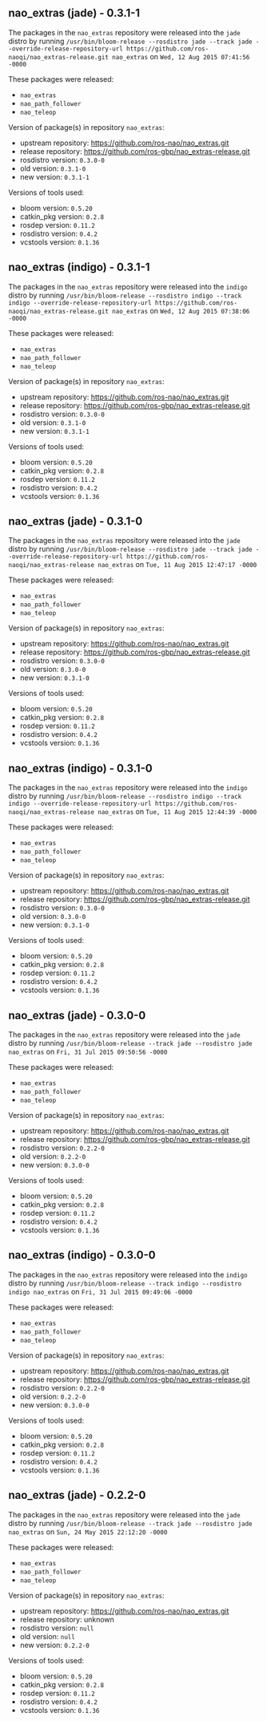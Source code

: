 ## nao_extras (jade) - 0.3.1-1

The packages in the `nao_extras` repository were released into the `jade` distro by running `/usr/bin/bloom-release --rosdistro jade --track jade --override-release-repository-url https://github.com/ros-naoqi/nao_extras-release.git nao_extras` on `Wed, 12 Aug 2015 07:41:56 -0000`

These packages were released:
- `nao_extras`
- `nao_path_follower`
- `nao_teleop`

Version of package(s) in repository `nao_extras`:
- upstream repository: https://github.com/ros-nao/nao_extras.git
- release repository: https://github.com/ros-gbp/nao_extras-release.git
- rosdistro version: `0.3.0-0`
- old version: `0.3.1-0`
- new version: `0.3.1-1`

Versions of tools used:
- bloom version: `0.5.20`
- catkin_pkg version: `0.2.8`
- rosdep version: `0.11.2`
- rosdistro version: `0.4.2`
- vcstools version: `0.1.36`


## nao_extras (indigo) - 0.3.1-1

The packages in the `nao_extras` repository were released into the `indigo` distro by running `/usr/bin/bloom-release --rosdistro indigo --track indigo --override-release-repository-url https://github.com/ros-naoqi/nao_extras-release.git nao_extras` on `Wed, 12 Aug 2015 07:38:06 -0000`

These packages were released:
- `nao_extras`
- `nao_path_follower`
- `nao_teleop`

Version of package(s) in repository `nao_extras`:
- upstream repository: https://github.com/ros-nao/nao_extras.git
- release repository: https://github.com/ros-gbp/nao_extras-release.git
- rosdistro version: `0.3.0-0`
- old version: `0.3.1-0`
- new version: `0.3.1-1`

Versions of tools used:
- bloom version: `0.5.20`
- catkin_pkg version: `0.2.8`
- rosdep version: `0.11.2`
- rosdistro version: `0.4.2`
- vcstools version: `0.1.36`


## nao_extras (jade) - 0.3.1-0

The packages in the `nao_extras` repository were released into the `jade` distro by running `/usr/bin/bloom-release --rosdistro jade --track jade --override-release-repository-url https://github.com/ros-naoqi/nao_extras-release nao_extras` on `Tue, 11 Aug 2015 12:47:17 -0000`

These packages were released:
- `nao_extras`
- `nao_path_follower`
- `nao_teleop`

Version of package(s) in repository `nao_extras`:
- upstream repository: https://github.com/ros-nao/nao_extras.git
- release repository: https://github.com/ros-gbp/nao_extras-release.git
- rosdistro version: `0.3.0-0`
- old version: `0.3.0-0`
- new version: `0.3.1-0`

Versions of tools used:
- bloom version: `0.5.20`
- catkin_pkg version: `0.2.8`
- rosdep version: `0.11.2`
- rosdistro version: `0.4.2`
- vcstools version: `0.1.36`


## nao_extras (indigo) - 0.3.1-0

The packages in the `nao_extras` repository were released into the `indigo` distro by running `/usr/bin/bloom-release --rosdistro indigo --track indigo --override-release-repository-url https://github.com/ros-naoqi/nao_extras-release nao_extras` on `Tue, 11 Aug 2015 12:44:39 -0000`

These packages were released:
- `nao_extras`
- `nao_path_follower`
- `nao_teleop`

Version of package(s) in repository `nao_extras`:
- upstream repository: https://github.com/ros-nao/nao_extras.git
- release repository: https://github.com/ros-gbp/nao_extras-release.git
- rosdistro version: `0.3.0-0`
- old version: `0.3.0-0`
- new version: `0.3.1-0`

Versions of tools used:
- bloom version: `0.5.20`
- catkin_pkg version: `0.2.8`
- rosdep version: `0.11.2`
- rosdistro version: `0.4.2`
- vcstools version: `0.1.36`


## nao_extras (jade) - 0.3.0-0

The packages in the `nao_extras` repository were released into the `jade` distro by running `/usr/bin/bloom-release --track jade --rosdistro jade nao_extras` on `Fri, 31 Jul 2015 09:50:56 -0000`

These packages were released:
- `nao_extras`
- `nao_path_follower`
- `nao_teleop`

Version of package(s) in repository `nao_extras`:
- upstream repository: https://github.com/ros-nao/nao_extras.git
- release repository: https://github.com/ros-gbp/nao_extras-release.git
- rosdistro version: `0.2.2-0`
- old version: `0.2.2-0`
- new version: `0.3.0-0`

Versions of tools used:
- bloom version: `0.5.20`
- catkin_pkg version: `0.2.8`
- rosdep version: `0.11.2`
- rosdistro version: `0.4.2`
- vcstools version: `0.1.36`


## nao_extras (indigo) - 0.3.0-0

The packages in the `nao_extras` repository were released into the `indigo` distro by running `/usr/bin/bloom-release --track indigo --rosdistro indigo nao_extras` on `Fri, 31 Jul 2015 09:49:06 -0000`

These packages were released:
- `nao_extras`
- `nao_path_follower`
- `nao_teleop`

Version of package(s) in repository `nao_extras`:
- upstream repository: https://github.com/ros-nao/nao_extras.git
- release repository: https://github.com/ros-gbp/nao_extras-release.git
- rosdistro version: `0.2.2-0`
- old version: `0.2.2-0`
- new version: `0.3.0-0`

Versions of tools used:
- bloom version: `0.5.20`
- catkin_pkg version: `0.2.8`
- rosdep version: `0.11.2`
- rosdistro version: `0.4.2`
- vcstools version: `0.1.36`


## nao_extras (jade) - 0.2.2-0

The packages in the `nao_extras` repository were released into the `jade` distro by running `/usr/bin/bloom-release --track jade --rosdistro jade nao_extras` on `Sun, 24 May 2015 22:12:20 -0000`

These packages were released:
- `nao_extras`
- `nao_path_follower`
- `nao_teleop`

Version of package(s) in repository `nao_extras`:
- upstream repository: https://github.com/ros-nao/nao_extras.git
- release repository: unknown
- rosdistro version: `null`
- old version: `null`
- new version: `0.2.2-0`

Versions of tools used:
- bloom version: `0.5.20`
- catkin_pkg version: `0.2.8`
- rosdep version: `0.11.2`
- rosdistro version: `0.4.2`
- vcstools version: `0.1.36`


